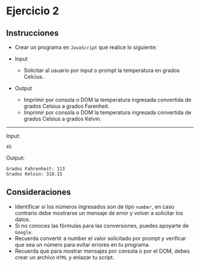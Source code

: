 # Ejercicio 2

## Instrucciones

- Crear un programa en `JavaScript` que realice lo siguiente:

- Input
  - Solicitar al usuario por input o prompt la temperatura en grados Celcius.
  


- Output
  - Imprimir por consola o DOM la temperatura ingresada convertida de grados Celsius a grados Farenheit.
  - Imprimir por consola o DOM la temperatura ingresada convertida de grados Celsius a grados Kelvin.

--- 

Input:
```
45
```
Output:
``` 
Grados Fahrenheit: 113
Grados Kelvin: 318.15
```

## Consideraciones


- Identificar si los números ingresados son de tipo `number`, en caso contrario debe mostrarse un mensaje de error y volver a solicitar los datos.
- Si no conoces las fórmulas para las conversiones, puedes apoyarte de `Google`.
- Recuerda convertir a number el valor solicitado por prompt y verificar que sea un número para evitar errores en tu programa.
- Recuerda que para mostrar mensajes por consola o por el DOM, debes crear un archivo `HTML` y enlazar tu script.
